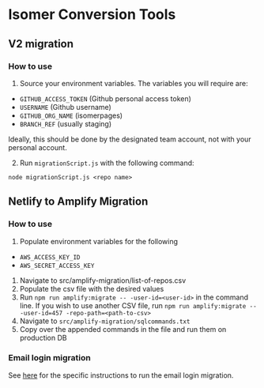 # Isomer Conversion Tools

## V2 migration

### How to use

1. Source your environment variables. The variables you will require are:

- `GITHUB_ACCESS_TOKEN` (Github personal access token)
- `USERNAME` (Github username)
- `GITHUB_ORG_NAME` (isomerpages)
- `BRANCH_REF` (usually staging)

Ideally, this should be done by the designated team account, not with your personal account.

2. Run `migrationScript.js` with the following command:

```
node migrationScript.js <repo name>
```

## Netlify to Amplify Migration

### How to use

1. Populate environment variables for the following

- `AWS_ACCESS_KEY_ID`
- `AWS_SECRET_ACCESS_KEY`

1. Navigate to src/amplify-migration/list-of-repos.csv
2. Populate the csv file with the desired values
3. Run `npm run amplify:migrate -- -user-id=<user-id>` in the command line. If you wish to use another CSV file, run `npm run amplify:migrate -- -user-id=457 -repo-path=<path-to-csv>`
4. Navigate to `src/amplify-migration/sqlcommands.txt`
5. Copy over the appended commands in the file and run them on production DB

### Email login migration

See [here](src/emailLogin/README.md) for the specific instructions to run the email login migration.
